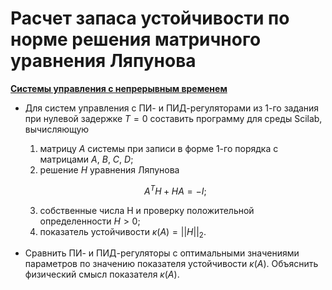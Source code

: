 # Расчет запаса устойчивости по норме решения матричного уравнения Ляпунова

**[Системы управления с непрерывным временем](1)**

- Для систем управления с ПИ- и ПИД-регуляторами из 1-го задания при нулевой задержке $T = 0$ составить программу для среды Scilab, вычисляющую
	1. матрицу $A$ системы при записи в форме 1-го порядка с матрицами $A$, $B$, $C$, $D$;
	2. решение $H$ уравнения Ляпунова

	$$ A^T H + H A = -I;$$

	3. собственные числа H и проверку положительной определенности $H > 0$;
	4. показатель устойчивости $κ(A) = ||H||_2$.
- Сравнить ПИ- и ПИД-регуляторы с оптимальными значениями параметров по значению показателя устойчивости $\kappa(A)$. Объяснить физический смысл показателя $\kappa(A)$.
